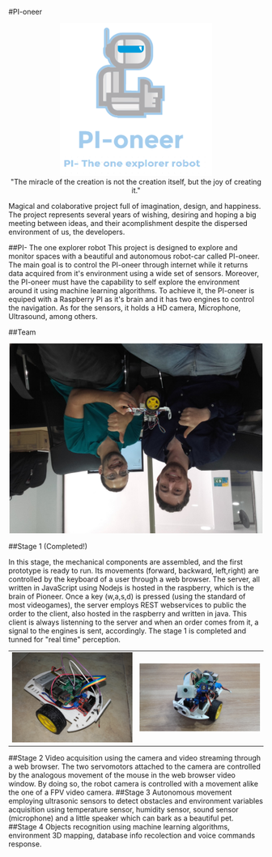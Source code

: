 #PI-oneer 

<p align="center">
<img src="https://github.com/caaguirreec/PI-oneer/blob/master/gitimages/logo.png" width="300"><br>
"The miracle of the creation is not the creation itself, but the joy of creating it." 
</p>

Magical and colaborative project full of imagination, design, and happiness. 
The project represents several years of wishing, desiring and hoping a big meeting between ideas,
and their acomplishment despite the dispersed environment of us, the developers.

##PI- The one explorer robot
This project is designed to explore and monitor spaces with a beautiful and autonomous robot-car called PI-oneer. The main goal is to control the PI-oneer through internet while it returns data acquired from it's environment using a wide set of sensors. Moreover, the PI-oneer must have the capability to self explore the environment around it using machine learning algorithms.
To achieve it, the PI-oneer is equiped with a Raspberry PI as it's brain and it has two engines to control the navigation. As for the sensors, it holds a HD camera, Microphone, Ultrasound, among others.

##Team 
<p align="center">
<img src="https://raw.githubusercontent.com/caaguirreec/PI-oneer/master/gitimages/team.jpg" width="500">
</p>
##Stage 1 (Completed!)

In this stage, the mechanical components are assembled, and the first prototype is ready to run. Its movements (forward, backward, left,right) are controlled by the keyboard of a user through a web browser. The server, all written in JavaScript using Nodejs is hosted in the raspberry, which is the brain of Pioneer. Once a key (w,a,s,d) is pressed (using the standard of most videogames), the server employs REST webservices to public the order to the client, also hosted in the raspberry and written in java. This client is always listenning to the server and when an order comes from it, a signal to the engines is sent, accordingly. The stage 1 is completed and tunned for "real time" perception. 
<p align="center">
<table>
<tr><td><img src="https://github.com/caaguirreec/PI-oneer/blob/master/gitimages/20160527_154540.jpg" width="300"></td>
<td><img src="https://github.com/caaguirreec/PI-oneer/blob/master/gitimages/pioneerV2/20160916_095802.jpg" width="300"></td></tr>
</table>
</p>
##Stage 2
Video acquisition using the camera and video streaming through a web browser. The two servomotors attached to the camera are controlled by the analogous movement of the mouse in the web browser video window. By doing so, the robot camera is controlled with a movement alike the one of a FPV video camera. 
##Stage 3
Autonomous movement employing ultrasonic sensors to detect obstacles and environment variables acquisition using temperature sensor, humidity sensor, sound sensor (microphone) and a little speaker which can bark as a beautiful pet. 
##Stage 4
Objects recognition using machine learning algorithms, environment 3D mapping, database info recolection and voice commands response. 

